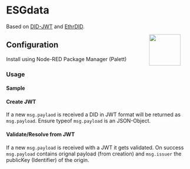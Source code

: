 # ESGdata

<a href="https://stromdao.de/" target="_blank" title="STROMDAO - Digital Energy Infrastructure"><img src="./static/stromdao.png" align="right" height="85px" hspace="30px" vspace="30px"></a>

Based on [DID-JWT](https://github.com/decentralized-identity/did-jwt) and [EthrDID](https://github.com/uport-project/ethr-did/).

## Configuration

Install using Node-RED Package Manager (Palett)

### Usage

#### Sample

#### Create JWT
If a new `msg.paylaod` is received a DID in JWT format will be returned as `msg.payload`. Ensure typeof `msg.payload` is an JSON-Object.

#### Validate/Resolve from JWT
If a new `msg.payload` is received with a JWT it gets validated. On success `msg.payload` contains orignal payload (from creation) and `msg.issuer` the publicKey (Identifier) of the origin.


